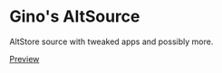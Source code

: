 # Gino's AltSource

AltStore source with tweaked apps and possibly more.

[Preview](https://redst0rm.github.io/altsource-viewer/view/?source=https://redst0rm.github.io/altsource/Hackintosh.json)
